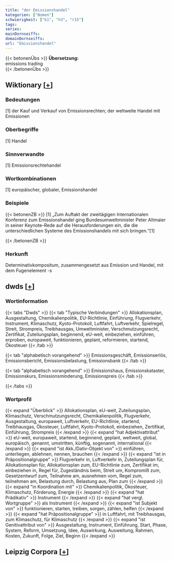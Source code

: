 ```yaml
---
title: "der Emissionshandel"
kategorien: ["Nomen"]
schwierigkeit: ["k1", "h3", "r15"]
tags:
series:
mainDornseiffs:
domainDornseiffs:
url: "Emissionshandel"
---
```


{{< betonenÜbs >}}
**Übersetzung:**  
emissions trading  
{{< /betonenÜbs >}}

## Wiktionary [[+](https://de.wiktionary.org/wiki/Emissionshandel)]

### Bedeutungen
[1] der Kauf und Verkauf von Emissionsrechten; der weltweite Handel mit Emissionen  

### Oberbegriffe
[1] Handel  

### Sinnverwandte
[1] Emissionsrechtehandel  

### Wortkombinationen
[1] europäischer, globaler,  Emissionshandel  

### Beispiele
{{< betonenZB >}}
[1] „Zum Auftakt der zweitägigen Internationalen Konferenz zum Emissionshandel ging Bundesumweltminister Peter Altmaier in seiner Keynote-Rede auf die Herausforderungen ein, die die unterschiedlichen Systeme des Emissionshandels mit sich bringen.“[1]  

{{< /betonenZB >}}
### Herkunft
Determinativkompositum, zusammengesetzt aus Emission und Handel, mit dem Fugenelement -s  



## dwds [[+](https://www.dwds.de/wb/Emissionshandel)]

### Wortinformation
{{< tabs "Dwds" >}}
{{< tab "Typische Verbindungen" >}}
Allokationsplan, Ausgestaltung, Chemikalienpolitik, EU-Richtlinie, Einführung, Flugverkehr, Instrument, Klimaschutz, Kyoto-Protokoll, Luftfahrt, Luftverkehr, Spielregel, Streit, Strompreis, Treibhausgas, Umweltminister, Verschmutzungsrecht, Zertifikat, Zuteilungsplan, beginnend, eU-weit, einbeziehen, einführen, erproben, europaweit, funktionieren, geplant, reformieren, startend, Ökosteuer
{{< /tab >}}

{{< tab "alphabetisch vorangehend" >}}
Emissionsgeschäft, Emissionserlös, Emissionsbericht, Emissionsbelastung, Emissionsbank
{{< /tab >}}

{{< tab "alphabetisch vorangehend" >}}
Emissionshaus, Emissionskataster, Emissionskurs, Emissionsminderung, Emissionspreis
{{< /tab >}}

{{< /tabs >}}

### Wortprofil
{{< expand "Überblick" >}} Allokationsplan, eU-weit, Zuteilungsplan, Klimaschutz, Verschmutzungsrecht, Chemikalienpolitik, Flugverkehr, Ausgestaltung, europaweit, Luftverkehr, EU-Richtlinie, startend, Treibhausgas, Ökosteuer, Luftfahrt, Kyoto-Protokoll, einbeziehen, Zertifikat, Einführung, Strompreis {{< /expand >}}
{{< expand "hat Adjektivattribut" >}} eU-weit, europaweit, startend, beginnend, geplant, weltweit, global, europäisch, genannt, umstritten, künftig, sogenannt, international {{< /expand >}}
{{< expand "ist Akk./Dativ-Objekt von" >}} einführen, unterliegen, ablehnen, nennen, brauchen {{< /expand >}}
{{< expand "ist in Präpositionalgruppe" >}} Flugverkehr in, Luftverkehr in, Zuteilungsplan für, Allokationsplan für, Allokationsplan zum, EU-Richtlinie zum, Zertifikat im, einbeziehen in, Regel für, Zugeständnis beim, Streit um, Kompromiß zum, Gesetzentwurf zum, Teilnahme am, ausnehmen vom, Regel zum, teilnehmen am, Belastung durch, Belastung aus, Plan zum {{< /expand >}}
{{< expand "in Koordination mit" >}} Chemikalienpolitik, Ökosteuer, Klimaschutz, Förderung, Energie {{< /expand >}}
{{< expand "hat Prädikativ" >}} Instrument {{< /expand >}}
{{< expand "hat vergl. Wortgruppe" >}} als Instrument {{< /expand >}}
{{< expand "ist Subjekt von" >}} funktionieren, starten, treiben, sorgen, zählen, helfen {{< /expand >}}
{{< expand "hat Präpositionalgruppe" >}} in Luftfahrt, mit Treibhausgas, zum Klimaschutz, für Klimaschutz {{< /expand >}}
{{< expand "ist Genitivattribut von" >}} Ausgestaltung, Instrument, Einführung, Start, Phase, System, Reform, Umsetzung, Idee, Auswirkung, Ausweitung, Rahmen, Kosten, Zukunft, Folge, Ziel, Beginn {{< /expand >}}

## Leipzig Corpora [[+](https://corpora.uni-leipzig.de/en/res?word=Emissionshandel&corpusId=deu_newscrawl-public_2018)]

